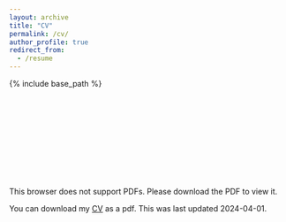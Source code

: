 ```yaml
---
layout: archive
title: "CV"
permalink: /cv/
author_profile: true
redirect_from:
  - /resume
---
```


{% include base_path %}

<object data="https://morphismz.github.io/files/baker-raymond-cv.pdf" type="application/pdf" width="700px" height="700px">
    <embed src="https://morphismz.github.io/files/baker-raymond-cv.pdf">
        <p>This browser does not support PDFs. Please download the PDF to view it. </p>
    </embed>
</object>

You can download my [CV](https://morphismz.github.io/files/baker-raymond-cv.pdf) as a pdf. This was last updated 2024-04-01.